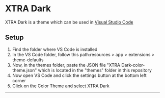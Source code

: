 # XTRA Dark
XTRA Dark is a theme which can be used in <a href="https://code.visualstudio.com/">Visual Studio Code</a>

## Setup

1. Find the folder where VS Code is installed
2. In the VS Code folder, follow this path:resources > app > extensions > theme-defaults 
3. Now, in the themes folder, paste the JSON file "XTRA Dark-color-theme.json" which is located in the "themes" folder in this repository
4. Now open VS Code and click the settings button at the bottom left corner
5. Click on the Color Theme and select XTRA Dark

****
